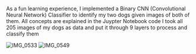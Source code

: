 As a fun learning experience, I implemented a Binary CNN (Convolutional Neural Network) Classifier to identify my two dogs given images of both of them. All concepts are explained in the Juypter Notebook code
I took all 205 images of my dogs as data and put it through 9 layers to process and classify them

![IMG_0533](https://github.com/user-attachments/assets/0728bfc7-d7ae-414e-824a-7d0b6b2484f7)   ![IMG_0549](https://github.com/user-attachments/assets/54ead18f-d749-4fde-a766-de4f69a3f9d7)
